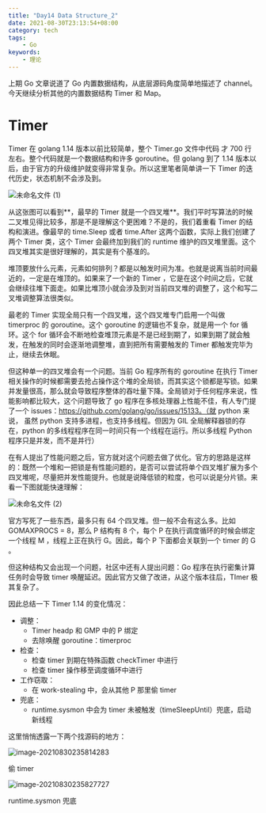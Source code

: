 ```yaml
---
title: "Day14 Data Structure_2"
date: 2021-08-30T23:13:54+08:00
category: tech
tags:
    - Go
keywords:
    - 理论
---
```


上期 Go 文章说道了 Go 内置数据结构，从底层源码角度简单地描述了 channel。今天继续分析其他的内置数据结构 Timer 和 Map。



# Timer

Timer 在 golang 1.14 版本以前比较简单，整个 Timer.go 文件中代码 才 700 行左右。整个代码就是一个数据结构和许多 goroutine。但 golang 到了 1.14 版本以后，由于官方的升级维护就变得非常复杂。所以这里笔者简单讲一下 Timer 的迭代历史，状态机制不会涉及到。



![未命名文件 (1)](https://cdn.jsdelivr.net/gh/JupiterXue/PictureBed/BlogImg/202108302359026.png)



从这张图可以看到**，最早的 Timer 就是一个四叉堆**。我们平时写算法的时候二叉堆见得比较多，那是不是理解这个更困难？不是的，我们着重看 Timer 的结构和演进。像最早的 time.Sleep 或者 time.After 这两个函数，实际上我们创建了两个 Timer 类，这个 Timer 会最终加到我们的 runtime 维护的四叉堆里面。这个四叉堆其实是很好理解的，其实是有个基准的。



堆顶要放什么元素，元素如何排列？都是以触发时间为准。也就是说离当前时间最近的，一定是在堆顶的。如果来了一个新的 Timer ，它是在这个时间之后，它就会继续往堆下面走。如果比堆顶小就会涉及到对当前四叉堆的调整了，这个和写二叉堆调整算法很类似。



最老的 Timer 实现全局只有一个四叉堆，这个四叉堆专门启用一个叫做 timerproc 的 goroutine。这个 goroutine 的逻辑也不复杂，就是用一个 for 循环。这个 for 循环会不断地检查堆顶元素是不是已经到期了，如果到期了就会触发，在触发的同时会逐渐地调整堆，直到把所有需要触发的 Timer 都触发完毕为止，继续去休眠。



但这种单一的四叉堆会有一个问题。当前 Go 程序所有的 goroutine 在执行 Timer 相关操作的时候都需要去抢占操作这个堆的全局锁，而其实这个锁都是写锁。如果并发量很高，那么就会导致程序整体的吞吐量下降。全局锁对于任何程序来说，性能影响都比较大，这个问题导致了 go 程序在多核处理器上性能不佳，有人专门提了一个 issues：https://github.com/golang/go/issues/15133。（就 python 来说， 虽然 python 支持多进程，也支持多线程。但因为 GIL 全局解释器锁的存在，python 的多线程程序在同一时间只有一个线程在运行。所以多线程 Python 程序只是并发，而不是并行）



在有人提出了性能问题之后，官方就对这个问题去做了优化。官方的思路是这样的：既然一个堆和一把锁是有性能问题的，是否可以尝试将单个四叉堆扩展为多个四叉堆呢，尽量把并发性能提升。也就是说降低锁的粒度，也可以说是分片锁。来看一下图就能快速理解：



![未命名文件 (2)](https://cdn.jsdelivr.net/gh/JupiterXue/PictureBed/BlogImg/202108302358793.png)



官方写死了一些东西，最多只有 64 个四叉堆。但一般不会有这么多。比如 GOMAXPROCS = 8，那么 P 结构有 8 个，每个 P 在执行调度循环的时候会绑定一个线程 M ，线程上正在执行 G。因此，每个 P 下面都会关联到一个 timer 的 G 。



但这种结构又会出现一个问题，社区中还有人提出问题：Go 程序在执行密集计算任务时会导致 timer 唤醒延迟。因此官方又做了改进，从这个版本往后，TImer 极其复杂了。



因此总结一下 Timer 1.14 的变化情况：

- 调整：
  - Timer headp 和 GMP 中的 P 绑定
  - 去除唤醒 goroutine：timerproc
- 检查：
  - 检查 timer 到期在特殊函数 checkTimer 中进行
  - 检查 timer 操作移至调度循环中进行
- 工作窃取：
  - 在 work-stealing 中，会从其他 P 那里偷 timer
- 兜底：
  - runtime.sysmon 中会为 timer 未被触发（timeSleepUntil）兜底，启动新线程



这里悄悄透露一下两个找源码的地方：



![image-20210830235814283](https://cdn.jsdelivr.net/gh/JupiterXue/PictureBed/BlogImg/202108302358352.png)

偷 timer



![image-20210830235827727](https://cdn.jsdelivr.net/gh/JupiterXue/PictureBed/BlogImg/202108302358770.png)

 runtime.sysmon 兜底

